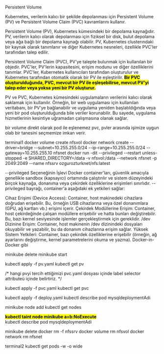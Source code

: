 Persistent Volume

Kubernetes, verilerin kalıcı bir şekilde depolanması için Persistent Volume 
(PV) ve Persistent Volume Claim (PVC) kavramlarını kullanır.

Persistent Volume (PV), Kubernetes kümesindeki bir depolama kaynağıdır. PV,
verilerin kalıcı olarak depolanması için fiziksel bir disk, bulut depolama 
veya ağa bağlı bir depolama kaynağı olabilir. PV, Kubernetes clusterındaki bir 
kaynak olarak tanımlanır ve diğer Kubernetes nesneleri, özellikle PVC'ler 
tarafından talep edilir.


Persistent Volume Claim (PVC), PV'ye talepte bulunmak için kullanılan bir 
objedir. PVC'ler, PV'lerin kapasitesini, erişim modunu ve diğer özelliklerini
tanımlar. PVC'ler, Kubernetes kullanıcıları tarafından oluşturulur ve 
Kubernetes tarafından otomatik olarak bir PV ile eşleştirilir. <b><mark>Bir PVC 
oluşturulduğunda, PVC, mevcut bir PV ile eşleşebilirse, mevcut PV'yi talep 
eder veya yoksa yeni bir PV oluşturur.</mark></b><br>


PV ve PVC, Kubernetes kümesindeki uygulamaların verilerini kalıcı olarak saklamak için kullanılır. Örneğin, bir web uygulaması için kullanılan veritabanı, bir PV'ye bağlanabilir ve uygulama yeniden başlatıldığında veya yeni bir pod oluşturulduğunda bile veriler korunabilir. Bu sayede, uygulama hizmetlerinin kesintiye uğramadan çalışmasına olanak sağlar.

bir volume direkt olarak pod ile eşlenemez
pvc, pvler arasında işimize uygun olab bir tanesini seçmemize imkan verir.


terminal1
docker volume create nfsvol
docker network create --driver=bridge --subnet=10.255.255.0/24 --ip-range=10.255.255.0/24 --gateway=10.255.255.10 nfsnet
docker run -dit --privileged --restart unless-stopped -e SHARED_DIRECTORY=/data -v nfsvol:/data --network nfsnet -p 2049:2049 --name nfssrv ozgurozturknet/nfs:latest

--privileged Seçeneğinin İşlevi
Docker container'ları, güvenlik amacıyla genellikle sandbox (kapsayıcı) ortamında çalıştırılır ve sistem düzeyindeki birçok kaynağa, donanıma veya çekirdek özelliklerine erişimleri sınırlıdır. --privileged bayrağı, container'a aşağıdaki ek yetkileri sağlar:

Cihaz Erişimi (Device Access): Container, host makinedeki cihazlara doğrudan erişebilir. Bu, örneğin USB cihazlarına veya özel donanımlara (GPU, ağ kartları vb.) erişimi içerir.
Çekirdek Modüllerine Erişim: Container, host çekirdeğinde çalışan modüllere erişebilir ve hatta bunları değiştirebilir. Bu, bazı kernel seviyesinde işlemler gerçekleştirmek için gereklidir.
/dev Dizinine Erişim: Container, host makinenin /dev dizinindeki dosyaları okuyabilir ve yazabilir, bu da donanım cihazlarına erişim sağlar.
Yüksek Sistem Yetkileri: Container, bazı çekirdek özelliklerine erişebilir (örneğin, ağ ayarlarını değiştirme, kernel parametrelerini okuma ve yazma).
Docker-in-Docker gibi

minikube delete
minikube start

kubectl apply -f pv.yaml
kubectl get pv

/*
hangi pvyi tercih ettiğimizi pvc.yaml dosyası içinde label selector attributeü içinde belirtiriz.
*/

kubectl apply -f pvc.yaml
kubectl get pvc

kubectl apply -f deploy.yaml
kubectl describe pod mysqldeploymentAdi

minikube node add
kubectl get nodes

<b><mark>kubectl taint node minikube a=b:NoExecute</mark></b><br>
kubectl describe pod mysqldeploymentAdi

minikube delete
docker rm -f nfssrv
docker volume rm nfsvol
docker network rm nfsnet



terminal2
kubectl get pods -w -o wide
